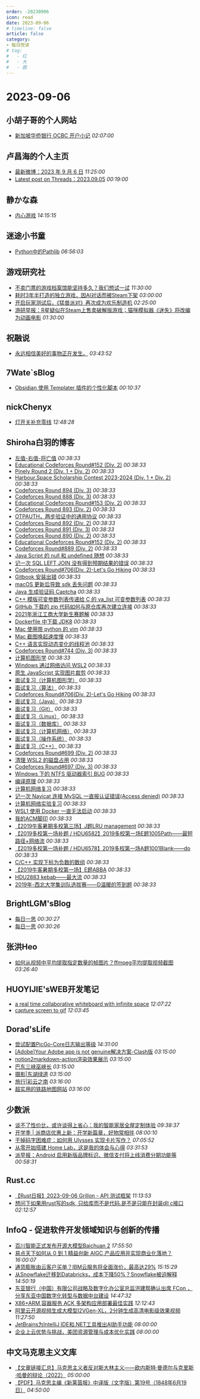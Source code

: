 ```yaml
---
order: -20230906
icon: read
date: 2023-09-06
# timeline: false
article: false
category:
- 每日悦读
# tag:
#   - 红
#   - 大
#   - 圆
---
```


# 2023-09-06 
## 小胡子哥的个人网站<span></span>
* [新加坡华侨银行 OCBC 开户小记](https://www.barretlee.com/blog/2023/09/06/ocbc-bank/) *02:07:00* 
## 卢昌海的个人主页<span></span>
* [最新微博：2023 年 9 月 6 日](https://www.changhai.org/articles/miscellaneous/blog/202309.php#latest) *11:25:00* 
* [Latest post on Threads：2023.09.05](https://www.changhai.org/articles/miscellaneous/eblog/202308.php#latest) *00:19:00* 
## 静かな森<span></span>
* [内心游戏](https://innei.in/notes/155) *14:15:15* 
## 迷途小书童<span></span>
* [Python中的Pathlib](https://xugaoxiang.com/2023/09/06/python-pathlib/) *06:56:03* 
## 游戏研究社<span></span>
* [不卖门票的游戏档案馆能坚持多久？我们想试一试](https://player.bilibili.com/player.html?bvid=1Wu4y1y7n9&page=1) *11:30:00* 
* [耗时3年半打造的独立游戏，因AI对话而被Steam下架](https://www.yystv.cn/p/11130) *03:00:00* 
* [开启玩家测试后，《猛兽派对》再次成为欢乐制造机](https://www.yystv.cn/p/11129) *02:25:00* 
* [游研早报：R星疑似在Steam上售卖破解版游戏；猫咪模拟器《迷失》将改编为动画电影](https://www.yystv.cn/p/11128) *01:30:00* 
## 祝融说<span></span>
* [永远相信美好的事物正在发生。](https://zhurongshuo.com/posts/2023/09/0601/) *03:43:52* 
## 7Wate`sBlog<span></span>
* [Obsidian 使用 Templater 插件的个性化脚本](https://blog.7wate.com/?p=121) *00:10:37* 
## nickChenyx<span></span>
* [灯开关补充零线](http://nickchenyx.github.io/2023/09/06/%E7%81%AF%E5%BC%80%E5%85%B3%E8%A1%A5%E5%85%85%E9%9B%B6%E7%BA%BF/) *12:48:28* 
## Shiroha白羽的博客<span></span>
* [左值-右值-将亡值](https://blog.mauve.icu/2023/09/03/cpp/lvalue-xvalue-prvalue/) *00:38:33* 
* [Educational Codeforces Round#152 (Div. 2)](https://blog.mauve.icu/2023/09/02/acm/codeforces/EducationalCodeforcesRound154/) *00:38:33* 
* [Pinely Round 2 (Div. 1 + Div. 2)](https://blog.mauve.icu/2023/09/01/acm/codeforces/PinelyRound2(Div.%201%20+%20Div.%202)/) *00:38:33* 
* [Harbour.Space Scholarship Contest 2023-2024 (Div. 1 + Div. 2)](https://blog.mauve.icu/2023/08/27/acm/codeforces/Harbour.SpaceScholarshipContest2023-2024(Div.%201%20+%20Div.%202)/) *00:38:33* 
* [Codeforces Round 894 (Div. 3)](https://blog.mauve.icu/2023/08/25/acm/codeforces/CodeforcesRound894(Div.%203)/) *00:38:33* 
* [Codeforces Round 888 (Div. 3)](https://blog.mauve.icu/2023/08/20/acm/codeforces/CodeforcesRound888(Div.%203)/) *00:38:33* 
* [Educational Codeforces Round#153 (Div. 2)](https://blog.mauve.icu/2023/08/19/acm/codeforces/EducationalCodeforcesRound153/) *00:38:33* 
* [Codeforces Round 893 (Div. 2)](https://blog.mauve.icu/2023/08/19/acm/codeforces/CodeforcesRound893(Div.%202)/) *00:38:33* 
* [OTPAUTH，两步验证中的通用协议](https://blog.mauve.icu/2023/08/16/develop-note/otpauth/) *00:38:33* 
* [Codeforces Round 892 (Div. 2)](https://blog.mauve.icu/2023/08/13/acm/codeforces/CodeforcesRound892(Div.%202)/) *00:38:33* 
* [Codeforces Round 891 (Div. 3)](https://blog.mauve.icu/2023/08/12/acm/codeforces/CodeforcesRound891(Div.%203)/) *00:38:33* 
* [Codeforces Round 890 (Div. 2)](https://blog.mauve.icu/2023/08/11/acm/codeforces/CodeforcesRound890(Div.%202)/) *00:38:33* 
* [Educational Codeforces Round#152 (Div. 2)](https://blog.mauve.icu/2023/08/06/acm/codeforces/EducationalCodeforcesRound152/) *00:38:33* 
* [Codeforces Round#889 (Div. 2)](https://blog.mauve.icu/2023/08/05/acm/codeforces/CodeforcesRound889(Div.%202)/) *00:38:33* 
* [Java Script 的 null 和 undefined 随想](https://blog.mauve.icu/2022/08/29/thoughts/java-script-null-undefine/) *00:38:33* 
* [记一次 SQL LEFT JOIN 没有得到预期结果的错误](https://blog.mauve.icu/2022/05/29/develop-note/sql-left-join-fail/) *00:38:33* 
* [Codeforces Round#706(Div. 2)-Let's Go Hiking](https://blog.mauve.icu/2022/05/27/acm/codeforces/CodeforcesRound789(Div.%202)-B2.%20Tokitsukaze%20and%20Good%2001-String%20(hard%20version)/) *00:38:33* 
* [Gitbook 安装出错](https://blog.mauve.icu/2022/03/24/develop-note/gitbook-install-error/) *00:38:33* 
* [macOS 更新后导致 sdk 丢失问题](https://blog.mauve.icu/2022/03/22/mac/clion-mac-CMAKE_OSX_SYSROOT/) *00:38:33* 
* [Java 生成验证码 Captcha](https://blog.mauve.icu/2022/03/19/develop-note/java-create-captcha/) *00:38:33* 
* [C++ 模版可变参数列表传递给 C 的 va_list 可变参数列表](https://blog.mauve.icu/2022/01/12/cpp/cpp-template-variable-parameter-to-c/) *00:38:33* 
* [GitHub 下载的 zip 代码如何与原仓库再次建立连接](https://blog.mauve.icu/2021/11/25/develop-note/git-remote-reconnect/) *00:38:33* 
* [2021年浙江工商大学新生赛题解](https://blog.mauve.icu/2021/11/21/acm/other-note/2021-ZJGSU-ACM-freshman-competition/) *00:38:33* 
* [Dockerfile 中下载 JDK8](https://blog.mauve.icu/2021/11/18/develop-note/dockerfile-run-apt-install-jdk-8/) *00:38:33* 
* [Mac 使用带 python 的 vim](https://blog.mauve.icu/2021/11/15/mac/macvim/) *00:38:33* 
* [Mac 截图唤起速度慢](https://blog.mauve.icu/2021/10/24/mac/screen-cut/) *00:38:33* 
* [C++ 语言实现动态变化的线程池](https://blog.mauve.icu/2021/10/13/cpp/thread-pool/) *00:38:33* 
* [Codeforces Round#744 (Div. 3)](https://blog.mauve.icu/2021/09/29/acm/codeforces/CodeforcesRound744(Div.3)/) *00:38:33* 
* [计算机图形学](https://blog.mauve.icu/2021/06/10/notebook/Computer-Graphics/) *00:38:33* 
* [Windows 通过网络访问 WSL2](https://blog.mauve.icu/2021/06/07/develop-note/wsl-localhost/) *00:38:33* 
* [原生 JavaScript 实现图片裁剪](https://blog.mauve.icu/2021/05/17/front-end/Front-end-image-cropping-effect/) *00:38:33* 
* [面试复习（计算机图形学）](https://blog.mauve.icu/2021/03/27/interview/computer-graphics/) *00:38:33* 
* [面试复习（算法）](https://blog.mauve.icu/2021/03/27/interview/algorithm/) *00:38:33* 
* [Codeforces Round#706(Div. 2)-Let's Go Hiking](https://blog.mauve.icu/2021/03/11/acm/codeforces/CodeforcesRound706(Div.%202)-D%20Let's%20Go%20Hiking/) *00:38:33* 
* [面试复习（Java）](https://blog.mauve.icu/2021/02/25/interview/java/) *00:38:33* 
* [面试复习（Git）](https://blog.mauve.icu/2021/02/24/interview/git/) *00:38:33* 
* [面试复习（Linux）](https://blog.mauve.icu/2021/02/23/interview/linux/) *00:38:33* 
* [面试复习（数据库）](https://blog.mauve.icu/2021/02/23/interview/database/) *00:38:33* 
* [面试复习（计算机网络）](https://blog.mauve.icu/2021/02/23/interview/computer-network/) *00:38:33* 
* [面试复习（操作系统）](https://blog.mauve.icu/2021/02/22/interview/operating-system/) *00:38:33* 
* [面试复习（C++）](https://blog.mauve.icu/2021/02/22/interview/cpp/) *00:38:33* 
* [Codeforces Round#699 (Div. 2)](https://blog.mauve.icu/2021/02/06/acm/codeforces/CodeforcesRound699(Div.%202)/) *00:38:33* 
* [清理 WSL2 的磁盘占用](https://blog.mauve.icu/2021/01/27/develop-note/wsl-clean/) *00:38:33* 
* [Codeforces Round#697 (Div. 3)](https://blog.mauve.icu/2021/01/25/acm/codeforces/CodeforcesRound697(Div.%203)/) *00:38:33* 
* [Windows 下的 NTFS 驱动器索引 BUG](https://blog.mauve.icu/2021/01/18/develop-note/windows-ntfs/) *00:38:33* 
* [编译原理](https://blog.mauve.icu/2021/01/07/notebook/Compilation-principle/) *00:38:33* 
* [计算机网络复习](https://blog.mauve.icu/2021/01/07/notebook/Computer-network/) *00:38:33* 
* [记一次 Navicat 连接 MySQL 一直报认证错误(Access denied)](https://blog.mauve.icu/2021/01/01/develop-note/mysql-reset/) *00:38:33* 
* [计算机网络实验复习](https://blog.mauve.icu/2020/12/26/notebook/Computer-network-experiment/) *00:38:33* 
* [WSL1 使用 Docker 一直无法启动](https://blog.mauve.icu/2020/12/24/develop-note/wsl-docker/) *00:38:33* 
* [我的ACM脚印](https://blog.mauve.icu/2020/12/20/acm/myACM/) *00:38:33* 
* [【2019牛客暑期多校第三场】J题LRU management](https://blog.mauve.icu/2019/07/26/acm/other-note/2019-multi-school/NowCoder-3-J-LRU-management/) *00:38:33* 
* [【2019多校第一场补题 / HDU6582】2019多校第一场E题1005Path——最短路径+网络流](https://blog.mauve.icu/2019/07/23/acm/other-note/2019-multi-school/HDU6578-1-1005-Path/) *00:38:33* 
* [【2019多校第一场补题 / HDU6578】2019多校第一场A题1001Blank——dp](https://blog.mauve.icu/2019/07/23/acm/other-note/2019-multi-school/HDU6578-1-1001-Blank/) *00:38:33* 
* [C/C++ 实现下标为负数的数组](https://blog.mauve.icu/2019/07/22/cpp/cpp-negative-array/) *00:38:33* 
* [【2019牛客暑期多校第一场】E题ABBA](https://blog.mauve.icu/2019/07/21/acm/other-note/2019-multi-school/NowCoder-1-E-ABBA/) *00:38:33* 
* [HDU2883 kebab——最大流](https://blog.mauve.icu/2019/07/11/acm/other-note/HDU2883-kebab-max-flow/) *00:38:33* 
* [2019年-西北大学集训队选拔赛——D温暖的签到题](https://blog.mauve.icu/2019/07/11/acm/other-note/NWUTrainingTeamTrial-D%20warm%20sign-in/) *00:38:33* 
## BrightLGM'sBlog<span></span>
* [每日一思](http://brightliao.com/2023/09/04/daily-thoughts/) *00:30:27* 
* [每日一思](http://brightliao.com/2023/07/24/daily-thought/) *00:30:26* 
## 张洪Heo<span></span>
* [如何从视频中平均提取指定数量的帧图片？ffmpeg平均提取视频截图](https://blog.zhheo.com/p/44a2182.html) *03:26:40* 
## HUOYIJIE'sWEB开发笔记<span></span>
* [a real time collaborative whiteboard with infinite space](https://huoyijie.cn/docsifys/Tech-Notes/a-real-time-collaborative-whiteboard-with-infinite-space) *12:07:22* 
* [capture screen to gif](https://huoyijie.cn/docsifys/Web-Tools/capture-screen-to-gif) *12:03:45* 
## Dorad'sLife<span></span>
* [尝试配置PicGo-Core日志输出等级](https://blog.cuger.cn/p/1954/) *14:31:00* 
* [\[Adobe\]Your Adobe app is not genuine解决方案-Clash版](https://blog.cuger.cn/p/5664/) *03:15:00* 
* [notion2markdown-action渲染效果展示](https://blog.cuger.cn/p/ca96/) *03:15:00* 
* [巴东三峡巫峡长](https://blog.cuger.cn/p/c461/) *03:15:00* 
* [摄影|东湖绿道](https://blog.cuger.cn/p/32b9/) *03:15:00* 
* [旅行|彩云之南](https://blog.cuger.cn/p/1c8c/) *03:16:00* 
* [超实用的铁路地图网站](https://blog.cuger.cn/p/e5de/) *03:16:00* 
## 少数派<span></span>
* [谈不了性价比，或许谈得上省心：我的智能家居全屋定制体验](https://sspai.com/post/82726) *09:38:37* 
* [开学季 | 派商店优惠上新：开学新篇章，好物常相伴](https://sspai.com/post/82707) *08:00:10* 
* [干掉码字困难症：如何用 Ulysses 实现卡片写作？](https://sspai.com/post/82606) *07:05:52* 
* [从零开始搭建 Home Lab，这是我的体会与心得](https://sspai.com/post/82670) *03:31:53* 
* [派早报：Android 启用新版品牌标识、微信支付将上线消费分期功能等](https://sspai.com/post/82722) *00:58:31* 
## Rust.cc<span></span>
* [【Rust日报】2023-09-06 Grillon - API 测试框架](https://rustcc.cn/article?id=fd530c94-90e5-4ece-81b0-acfa7ef36994) *11:13:53* 
* [想问下如果用rust写的sdk, 只给库而不是代码.是不是只能在封装dll c接口](https://rustcc.cn/article?id=62bbfc2f-230d-4abc-ad94-8390a8487520) *02:12:57* 
## InfoQ - 促进软件开发领域知识与创新的传播<span></span>
* [百川智能正式发布开源大模型Baichuan 2](https://www.infoq.cn/article/ivM3DbowD6o9Ro4jIeGq?utm_source=rss&utm_medium=article) *17:55:50* 
* [易点天下如何从 0 到 1 精益创新 AIGC 产品应用并实现商业化落地？](https://www.infoq.cn/article/dDryXYMaMGhKL3mlLRcq?utm_source=rss&utm_medium=article) *16:00:07* 
* [通货膨胀由云客户买单？IBM云服务将全面涨价，最高达29%](https://www.infoq.cn/article/RtxHcCUc2Ls4VzpaQw4l?utm_source=rss&utm_medium=article) *15:15:29* 
* [从Snowflake迁移到Databricks，成本下降50%？Snowflake被迫解释](https://www.infoq.cn/article/LjmkQcjcAUEJS171gmu2?utm_source=rss&utm_medium=article) *14:50:19* 
* [东亚银行（中国）有限公司战略及数字化办公室总监洪建帮确认出席 FCon ，分享东亚中国数字化转型与数据中台建设](https://www.infoq.cn/article/66KTwyHqeJtXq8Rdv3qo?utm_source=rss&utm_medium=article) *14:47:32* 
* [X86+ARM,容器服务 ACK 多架构应用部署最佳实践](https://www.infoq.cn/video/ZrzUOJQHeksMM0ZlK54T?utm_source=rss&utm_medium=article) *12:12:43* 
* [阿里云开源视频生成大模型I2VGen-XL，2分钟生成高清电影级效果视频](https://www.infoq.cn/article/8DKQ4KcOYLfkSZCP4OYP?utm_source=rss&utm_medium=article) *11:27:50* 
* [JetBrains为IntelliJ IDE和.NET工具推出AI助手功能](https://www.infoq.cn/article/C7hfaBjlWNGD5NsW5jLp?utm_source=rss&utm_medium=article) *08:00:00* 
* [企业上云优势与挑战，美团资源管理与成本优化实践](https://www.infoq.cn/article/gwjhkh58FqGeyxe9c6BD?utm_source=rss&utm_medium=article) *08:00:00* 
## 中文马克思主义文库<span></span>
* [【文章链接汇总】马克思主义者反对斯大林主义——欧内斯特·曼德尔与克里斯·哈曼的辩论（2022）](https://www.marxists.org/chinese/ernest-mandel/2022/index.htm) *05:00:00* 
* [【PDF】马克思主编《新莱茵报》中译版（文字版）第19号（1848年6月19日）](https://www.marxists.org/chinese/pdf/history_of_international/neuen-rhein-ischen-eitung/019.pdf) *04:50:00* 
